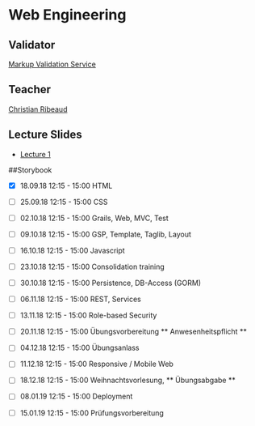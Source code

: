 # Web Engineering

## Validator
[Markup Validation Service](http://validator.w3.org)

## Teacher
[Christian Ribeaud](mailto:christian.ribeaud@fhnw.ch)

## Lecture Slides
* [Lecture 1](https://ribeaud.github.io/WebEngineering/lectures/1)

##Storybook
* [x] 18.09.18 12:15 - 15:00 HTML
* [ ] 25.09.18 12:15 - 15:00 CSS
* [ ] 02.10.18 12:15 - 15:00 Grails, Web, MVC, Test
* [ ] 09.10.18 12:15 - 15:00 GSP, Template, Taglib, Layout
* [ ] 16.10.18 12:15 - 15:00 Javascript
* [ ] 23.10.18 12:15 - 15:00 Consolidation training
* [ ] 30.10.18 12:15 - 15:00 Persistence, DB-Access (GORM)
* [ ] 06.11.18 12:15 - 15:00 REST, Services
* [ ] 13.11.18 12:15 - 15:00 Role-based Security
* [ ] 20.11.18 12:15 - 15:00 Übungsvorbereitung ** Anwesenheitspflicht **


* [ ] 04.12.18 12:15 - 15:00 Übungsanlass
* [ ] 11.12.18 12:15 - 15:00 Responsive / Mobile Web
* [ ] 18.12.18 12:15 - 15:00 Weihnachtsvorlesung, ** Übungsabgabe **


* [ ] 08.01.19 12:15 - 15:00 Deployment
* [ ] 15.01.19 12:15 - 15:00 Prüfungsvorbereitung
